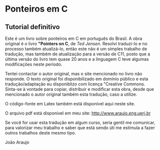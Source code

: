 # Ponteiros em C
## Tutorial definitivo

Este é um livro sobre ponteiros em C em português do Brasil.
A obra original é o livro **"Pointers on C**, de *Ted Jensen*. Resolvi traduzi-lo e no processo também atualizá-lo, então este não é um simples trabalho de tradução, mas também de atualização para a versão de C11, posto que a última versão do livro tem quase 20 anos e a linguagem C teve algumas modificações neste período.

Tentei contactar o autor original, mas o site mencionado no livro não responde. O texto original foi disponibilizado em domínio público e esta tradução/adaptação eu disponiblizo com licença "Creative Commons. Sinta-se à vontade para copiar, distribuir e modificar esta obra, desde que mencionado o autor original também esta tradução, caso a utilize.

O código-fonte em Latex também está disponível aqui neste site.

O arquivo pdf está disponível em meu site: http://www.araujo.eng.uerj.br

Se você for usar esta tradução em algum curso, seria gentil me comunicar, para valorizar meu trabalho e saber que está sendo úti me estimula a fazer outros trabalhos deste mesmo tipo.

João Araujo
